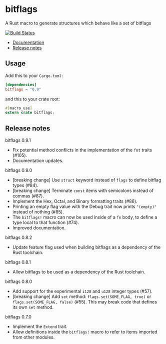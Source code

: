 bitflags
========

A Rust macro to generate structures which behave like a set of bitflags

[![Build Status](https://travis-ci.org/rust-lang-nursery/bitflags.svg?branch=master)](https://travis-ci.org/rust-lang-nursery/bitflags)

- [Documentation](https://docs.rs/bitflags)
- [Release notes](https://github.com/rust-lang-nursery/bitflags/releases)

## Usage

Add this to your `Cargo.toml`:

```toml
[dependencies]
bitflags = "0.9"
```

and this to your crate root:

```rust
#[macro_use]
extern crate bitflags;
```

## Release notes

bitflags 0.9.1

* Fix potential method conflicts in the implementation of the `fmt` traits
  (#105).
* Documentation updates.

bitflags 0.9.0

* [breaking change] Use `struct` keyword instead of `flags` to define bitflag
  types (#84).
* [breaking change] Terminate `const` items with semicolons instead of commas
  (#87).
* Implement the Hex, Octal, and Binary formatting traits (#86).
* Printing an empty flag value with the Debug trait now prints `"(empty)"`
  instead of nothing (#85).
* The `bitflags!` macro can now be used inside of a `fn` body, to define a
  type local to that function (#74).
* Improved documentation.

bitflags 0.8.2

* Update feature flag used when building bitflags as a dependency of the Rust
  toolchain.

bitflags 0.8.1

* Allow bitflags to be used as a dependency of the Rust toolchain.

bitflags 0.8.0

* Add support for the experimental `i128` and `u128` integer types (#57).
* [breaking change] Add `set` method: `flags.set(SOME_FLAG, true)` or
  `flags.set(SOME_FLAG, false)` (#55).  This may break code that defines its
  own `set` method.

bitflags 0.7.0

* Implement the `Extend` trait.
* Allow definitions inside the `bitflags!` macro to refer to items imported
  from other modules.
